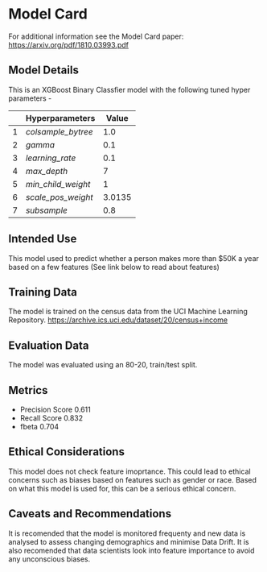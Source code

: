 # Model Card

For additional information see the Model Card paper: https://arxiv.org/pdf/1810.03993.pdf

## Model Details

This is an XGBoost Binary Classfier model with the following tuned hyper parameters -

||Hyperparameters|Value|
|---|---|---|
 1|*colsample_bytree*|1.0|
 2|*gamma*|0.1|
 3|*learning_rate*|0.1|
 4|*max_depth*|7|
 5|*min_child_weight*|1|
 6|*scale_pos_weight*|3.0135|
 7|*subsample*|0.8|

## Intended Use

This model used to predict whether a person makes more than $50K a year based on a few features (See link below to read about features) 

## Training Data

The model is trained on the census data from the UCI Machine Learning Repository.
https://archive.ics.uci.edu/dataset/20/census+income

## Evaluation Data

The model was evaluated using an 80-20, train/test split.

## Metrics

- Precision Score 0.611
- Recall Score 0.832
- fbeta 0.704

## Ethical Considerations

This model does not check feature imoprtance. This could lead to ethical concerns such as biases based on features such as gender or race. Based on what this model is used for, this can be a serious ethical concern.

## Caveats and Recommendations

It is recomended that the model is monitored frequenty and new data is analysed to assess changing demographics and minimise Data Drift.
It is also recomended that data scientists look into feature importance to avoid any unconscious biases.